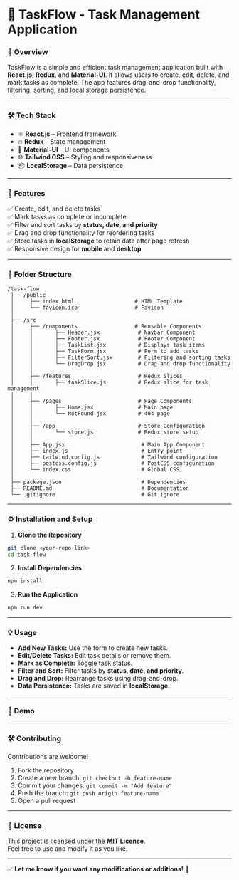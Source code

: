 # 🚀 **TaskFlow - Task Management Application**

### 📑 **Overview**
TaskFlow is a simple and efficient task management application built with **React.js**, **Redux**, and **Material-UI**. It allows users to create, edit, delete, and mark tasks as complete. The app features drag-and-drop functionality, filtering, sorting, and local storage persistence.

---

### 🛠️ **Tech Stack**
- ⚛️ **React.js** – Frontend framework  
- 🔥 **Redux** – State management  
- 🎨 **Material-UI** – UI components  
- 🌐 **Tailwind CSS** – Styling and responsiveness  
- 📦 **LocalStorage** – Data persistence  

---

### 🚀 **Features**
✅ Create, edit, and delete tasks  
✅ Mark tasks as complete or incomplete  
✅ Filter and sort tasks by **status, date, and priority**  
✅ Drag and drop functionality for reordering tasks  
✅ Store tasks in **localStorage** to retain data after page refresh  
✅ Responsive design for **mobile** and **desktop**  

---

### 📂 **Folder Structure**
```
/task-flow
 ├── /public
 │     ├── index.html                   # HTML Template
 │     └── favicon.ico                  # Favicon  
 │
 ├── /src
 │     ├── /components                  # Reusable Components
 │     │       ├── Header.jsx            # Navbar Component  
 │     │       ├── Footer.jsx            # Footer Component  
 │     │       ├── TaskList.jsx          # Displays task items  
 │     │       ├── TaskForm.jsx          # Form to add tasks  
 │     │       ├── FilterSort.jsx        # Filtering and sorting tasks  
 │     │       └── DragDrop.jsx          # Drag and drop functionality  
 │     │
 │     ├── /features                     # Redux Slices
 │     │       ├── taskSlice.js          # Redux slice for task management  
 │     │
 │     ├── /pages                        # Page Components
 │     │       ├── Home.jsx              # Main page  
 │     │       └── NotFound.jsx          # 404 page  
 │     │
 │     ├── /app                          # Store Configuration
 │     │       └── store.js              # Redux store setup  
 │     │
 │     ├── App.jsx                        # Main App Component  
 │     ├── index.js                       # Entry point  
 │     ├── tailwind.config.js             # Tailwind configuration  
 │     ├── postcss.config.js              # PostCSS configuration  
 │     └── index.css                      # Global CSS  
 │
 ├── package.json                         # Dependencies  
 ├── README.md                            # Documentation  
 └── .gitignore                           # Git ignore  
```

---

### ⚙️ **Installation and Setup**

1. **Clone the Repository**
```bash
git clone <your-repo-link>
cd task-flow
```

2. **Install Dependencies**
```bash
npm install
```

3. **Run the Application**
```bash
npm run dev
```

---

### 💡 **Usage**
- **Add New Tasks:** Use the form to create new tasks.  
- **Edit/Delete Tasks:** Edit task details or remove them.  
- **Mark as Complete:** Toggle task status.  
- **Filter and Sort:** Filter tasks by **status, date, and priority**.  
- **Drag and Drop:** Rearrange tasks using drag-and-drop.  
- **Data Persistence:** Tasks are saved in **localStorage**.  

---

### 🎯 **Demo**


---

### 🛠️ **Contributing**
Contributions are welcome!  
1. Fork the repository  
2. Create a new branch: `git checkout -b feature-name`  
3. Commit your changes: `git commit -m "Add feature"`  
4. Push the branch: `git push origin feature-name`  
5. Open a pull request  

---

### 📄 **License**
This project is licensed under the **MIT License**.  
Feel free to use and modify it as you like.  

---

✅ **Let me know if you want any modifications or additions! 🚀**
